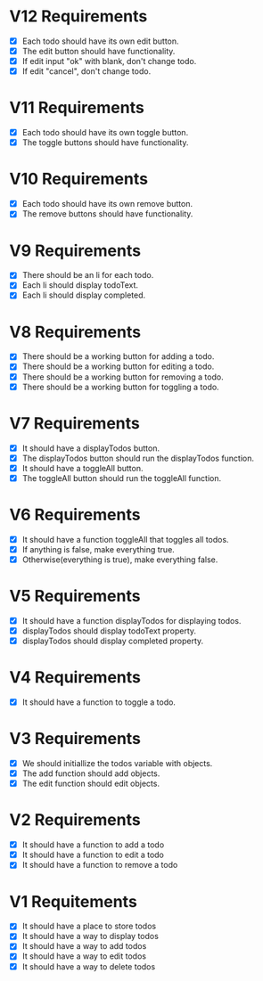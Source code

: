 # V12 Requirements
- [X] Each todo should have its own edit button.
- [X] The edit button should have functionality.
- [X] If edit input "ok" with blank, don't change todo.
- [X] If edit "cancel", don't change todo.

# V11 Requirements
- [X] Each todo should have its own toggle button.
- [X] The toggle buttons should have functionality.

# V10 Requirements
- [X] Each todo should have its own remove button.
- [X] The remove buttons should have functionality.

# V9 Requirements
- [X] There should be an li for each todo.
- [X] Each li should display todoText.
- [X] Each li should display completed.

# V8 Requirements
- [X] There should be a working button for adding a todo.
- [X] There should be a working button for editing a todo.
- [X] There should be a working button for removing a todo.
- [X] There should be a working button for toggling a todo.

# V7 Requirements
- [X] It should have a displayTodos button.
- [X] The displayTodos button should run the displayTodos function.
- [X] It should have a toggleAll button.
- [X] The toggleAll button should run the toggleAll function.

# V6 Requirements
- [X] It should have a function toggleAll that toggles all todos.
- [X] If anything is false, make everything true.
- [X] Otherwise(everything is true), make everything false.

# V5 Requirements
- [X] It should have a function displayTodos for displaying todos.
- [X] displayTodos should display todoText property.
- [X] displayTodos should display completed property.

# V4 Requirements
- [X] It should have a function to toggle a todo.

# V3 Requirements
- [X] We should initiallize the todos variable with objects.
- [X] The add function should add objects.
- [X] The edit function should edit objects.

# V2 Requirements
- [X] It should have a function to add a todo
- [X] It should have a function to edit a todo
- [X] It should have a function to remove a todo

# V1 Requitements
- [X] It should have a place to store todos
- [X] It should have a way to display todos
- [X] It should have a way to add todos
- [X] It should have a way to edit todos
- [X] It should have a way to delete todos